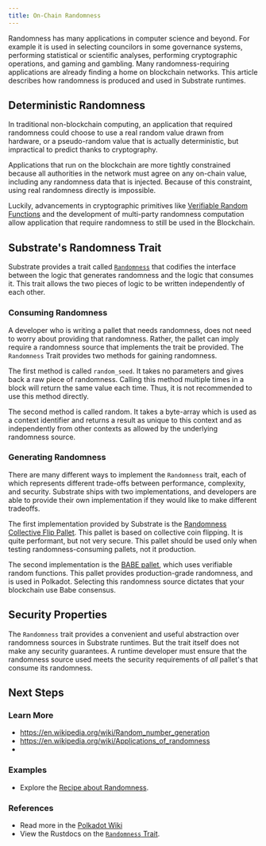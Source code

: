 ```yaml
---
title: On-Chain Randomness
---
```


Randomness has many applications in computer science and beyond. For example it is used in selecting
councilors in some governance systems, performing statistical or scientific analyses, performing
cryptographic operations, and gaming and gambling. Many randomness-requiring applications are
already finding a home on blockchain networks. This article describes how randomness is produced and
used in Substrate runtimes.

## Deterministic Randomness

In traditional non-blockchain computing, an application that required randomness could choose to use
a real random value drawn from hardware, or a pseudo-random value that is actually deterministic,
but impractical to predict thanks to cryptography.

Applications that run on the blockchain are more tightly constrained because all authorities in the
network must agree on any on-chain value, including any randomness data that is injected. Because of
this constraint, using real randomness directly is impossible.

Luckily, advancements in cryptographic primitives like
[Verifiable Random Functions](https://en.wikipedia.org/wiki/Verifiable_random_function) and the
development of multi-party randomness computation allow application that require randomness to still
be used in the Blockchain.

## Substrate's Randomness Trait

Substrate provides a trait called
[`Randomness`](https://crates.parity.io/frame_support/traits/trait.Randomness.html) that codifies
the interface between the logic that generates randomness and the logic that consumes it. This trait
allows the two pieces of logic to be written independently of each other.

### Consuming Randomness

A developer who is writing a pallet that needs randomness, does not need to worry about providing
that randomness. Rather, the pallet can imply require a randomness source that implements the trait
be provided. The `Randomness` Trait provides two methods for gaining randomness.

The first method is called `random_seed`. It takes no parameters and gives back a raw piece of
randomness. Calling this method multiple times in a block will return the same value each time.
Thus, it is not recommended to use this method directly.

The second method is called random. It takes a byte-array which is used as a context identifier and
returns a result as unique to this context and as independently from other contexts as allowed by
the underlying randomness source.

### Generating Randomness

There are many different ways to implement the `Randomness` trait, each of which represents
different trade-offs between performance, complexity, and security. Substrate ships with two
implementations, and developers are able to provide their own implementation if they would like to
make different tradeoffs.

The first implementation provided by Substrate is the
[Randomness Collective Flip Pallet](https://crates.parity.io/pallet_randomness_collective_flip/index.html).
This pallet is based on collective coin flipping. It is quite performant, but not very secure. This
pallet should be used only when testing randomness-consuming pallets, not it production.

The second implementation is the [BABE pallet](https://crates.parity.io/pallet_babe/index.html),
which uses verifiable random functions. This pallet provides production-grade randomness, and is
used in Polkadot. Selecting this randomness source dictates that your blockchain use Babe consensus.

## Security Properties

The `Randomness` trait provides a convenient and useful abstraction over randomness sources in
Substrate runtimes. But the trait itself does not make any security guarantees. A
runtime developer must ensure that the randomness source used meets the security requirements of
_all_ pallet's that consume its randomness.

## Next Steps

### Learn More

- https://en.wikipedia.org/wiki/Random_number_generation
- https://en.wikipedia.org/wiki/Applications_of_randomness
-

### Examples

- Explore the [Recipe about Randomness](https://substrate.dev/recipes/3-entrees/randomness.html).

### References

- Read more in the [Polkadot Wiki](https://wiki.polkadot.network/docs/en/learn-randomness)
- View the Rustdocs on the
  [`Randomness` Trait](https://crates.parity.io/frame_support/traits/trait.Randomness.html).
